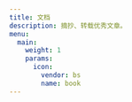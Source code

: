 ```yaml
---
title: 文档
description: 摘抄、转载优秀文章。
menu:
  main:
    weight: 1
    params:
      icon:
        vendor: bs
        name: book
---
```

